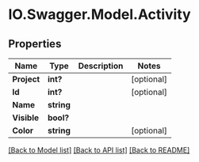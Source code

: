 # IO.Swagger.Model.Activity
## Properties

Name | Type | Description | Notes
------------ | ------------- | ------------- | -------------
**Project** | **int?** |  | [optional] 
**Id** | **int?** |  | [optional] 
**Name** | **string** |  | 
**Visible** | **bool?** |  | 
**Color** | **string** |  | [optional] 

[[Back to Model list]](../README.md#documentation-for-models) [[Back to API list]](../README.md#documentation-for-api-endpoints) [[Back to README]](../README.md)

